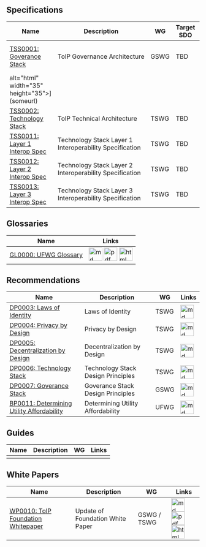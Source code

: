 
## Specifications

| Name | Description | WG | Target SDO  | Links |
| --- | --- | --- | --- | --- |
| [TSS0001: Goverance Stack](github_repo_url) | ToIP Governance Architecture  | GSWG |TBD | [<img src="https://trustoverip.github.io/deliverables/_images/results/markdown.png" alt="md" width="35" height="35">](someurl) [<img src="https://trustoverip.github.io/deliverables/_images/results/markdown.png" alt="pdf" width="35" height="35">](someurl) [<img src="https://trustoverip.github.io/deliverables/_images/results/html-logo.png" 
alt="html" width="35" height="35">](someurl)|
| [TSS0002: Technology Stack](github_repo_url) | ToIP Technical Architecture | TSWG | TBD | [<img src="https://trustoverip.github.io/deliverables/_images/results/markdown.png" alt="md" width="35" height="35">](someurl) [<img src="https://trustoverip.github.io/deliverables/_images/results/pdf-logo.png" alt="pdf" width="35" height="35">](someurl) [<img src="https://trustoverip.github.io/deliverables/_images/results/html-logo.png" alt="html" width="35" height="35">](someurl)|
| [TSS0011: Layer 1 Interop Spec](github_repo_url) | Technology Stack Layer 1 Interoperability Specification | TSWG | TBD | [<img src="https://trustoverip.github.io/deliverables/_images/results/markdown.png" alt="md" width="35" height="35">](someurl) [<img src="https://trustoverip.github.io/deliverables/_images/results/pdf-logo.png" alt="pdf" width="35" height="35">](someurl) [<img src="https://trustoverip.github.io/deliverables/_images/results/html-logo.png" alt="html" width="35" height="35">](someurl)|
| [TSS0012: Layer 2 Interop Spec](github_repo_url) | Technology Stack Layer 2 Interoperability Specification | TSWG | TBD | [<img src="https://trustoverip.github.io/deliverables/_images/results/markdown.png" alt="md" width="35" height="35">](someurl) [<img src="https://trustoverip.github.io/deliverables/_images/results/pdf-logo.png" alt="pdf" width="35" height="35">](someurl) [<img src="https://trustoverip.github.io/deliverables/_images/results/html-logo.png" alt="html" width="35" height="35">](someurl)|
| [TSS0013: Layer 3 Interop Spec](github_repo_url) |  Technology Stack Layer 3 Interoperability Specification | TSWG | TBD |[<img src="https://trustoverip.github.io/deliverables/_images/results/markdown.png" alt="md" width="35" height="35">](someurl) [<img src="https://trustoverip.github.io/deliverables/_images/results/pdf-logo.png" alt="pdf" width="35" height="35">](someurl) [<img src="https://trustoverip.github.io/deliverables/_images/results/html-logo.png" alt="html" width="35" height="35">](someurl)|

## Glossaries

| Name | Links |
| --- | --- |
| [GL0000: UFWG Glossary](github_repo_url) |  [<img src="https://trustoverip.github.io/deliverables/_images/results/markdown.png" alt="md" width="35" height="35">](someurl) [<img src="https://trustoverip.github.io/deliverables/_images/results/pdf-logo.png" alt="pdf" width="35" height="35">](someurl) [<img src="https://trustoverip.github.io/deliverables/_images/results/html-logo.png" alt="html" width="35" height="35">](someurl)|


## Recommendations

| Name | Description | WG | Links |
| --- | --- | --- | --- |
| [DP0003: Laws of Identity](github_repo_url) | Laws of Identity | TSWG | [<img src="https://trustoverip.github.io/deliverables/_images/results/markdown.png" alt="md" width="35" height="35">](someurl) |
| [DP0004: Privacy by Design](github_repo_url) | Privacy by Design | TSWG | [<img src="https://trustoverip.github.io/deliverables/_images/results/markdown.png" alt="md" width="35" height="35">](someurl) |
| [DP0005: Decentralization by Design](github_repo_url) | Decentralization by Design | TSWG | [<img src="https://trustoverip.github.io/deliverables/_images/results/markdown.png" alt="md" width="35" height="35">](someurl) |
| [DP0006: Technology Stack](github_repo_url) | Technology Stack Design Principles | TSWG | [<img src="https://trustoverip.github.io/deliverables/_images/results/markdown.png" alt="md" width="35" height="35">](someurl) |
| [DP0007: Goverance Stack](github_repo_url) | Goverance Stack Design Principles | GSWG | [<img src="https://trustoverip.github.io/deliverables/_images/results/markdown.png" alt="md" width="35" height="35">](someurl) |
| [BP0011: Determining Utility Affordability](github_repo_url) | Determining Utility Affordability | UFWG | [<img src="https://trustoverip.github.io/deliverables/_images/results/markdown.png" alt="md" width="35" height="35">](someurl) |

## Guides

| Name | Description | WG | Links |
| --- | --- | --- | --- |
| | | |

## White Papers
| Name | Description | WG | Links |
| --- | --- | --- | --- |
| [WP0010: ToIP Foundation Whitepaper](github_repo_url) | Update of Foundation White Paper | GSWG / TSWG | [<img src="https://trustoverip.github.io/deliverables/_images/results/markdown.png" alt="md" width="35" height="35">](someurl) [<img src="https://trustoverip.github.io/deliverables/_images/results/pdf-logo.png" alt="pdf" width="35" height="35">](someurl) [<img src="https://trustoverip.github.io/deliverables/_images/results/html-logo.png" alt="html" width="35" height="35">](someurl)|
